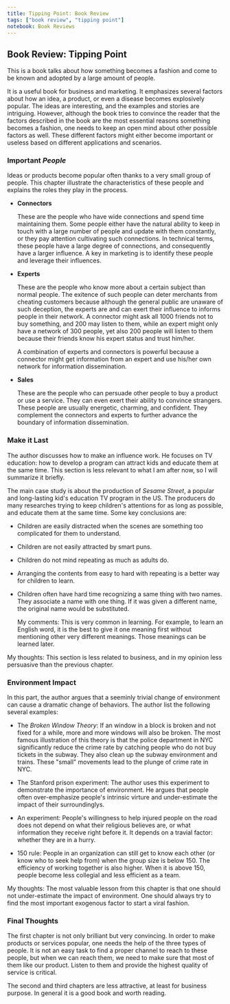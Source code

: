 ```yaml
---
title: Tipping Point: Book Review
tags: ["book review", "tipping point"]
notebook: Book Reviews
---
```


## Book Review: Tipping Point

This is a book talks about how something becomes a fashion and come to be known and adopted by a large amount of people.

It is a useful book for business and marketing. It emphasizes several factors about how an idea, a product, or even a disease becomes explosively popular. The ideas are interesting, and the examples and stories are intriguing. However, although the book tries to convince the reader that the factors described in the book are the most essential reasons something becomes a fashion, one needs to keep an open mind about other possible factors as well. These different factors might either become important or useless based on different applications and scenarios.


### Important _People_

Ideas or products become popular often thanks to a very small group of people. This chapter illustrate the characteristics of these people and explains the roles they play in the process.

* __Connectors__

    These are the people who have wide connections and spend time maintaining them. Some people either have the natural ability to keep in touch with a large number of people and update with them constantly, or they pay attention cultivating such connections. In technical terms, these people have a large degree of connections, and consequently have a larger influence. A key in marketing is to identify these people and leverage their influences.

* __Experts__

    These are the people who know more about a certain subject than normal people. The exitence of such people can deter merchants from cheating customers because although the general public are unaware of such deception, the experts are and can exert their influence to informs people in their network. A connector might ask all 1000 friends not to buy something, and 200 may listen to them, while an expert might only have a network of 300 people, yet also 200 people will listen to them because their friends know his expert status and trust him/her.

    A combination of experts and connectors is powerful because a connector might get information from an expert and use his/her own network for information dissemination.

* __Sales__

    These are the people who can persuade other people to buy a product or use a service. They can even exert their ability to convince strangers. These people are usually energetic, charming, and confident. They complement the connectors and experts to further advance the boundary of information dissemination.


### Make it Last

The author discusses how to make an influence work. He focuses on TV education: how to develop a program can attract kids and educate them at the same time. This section is less relevant to what I am after now, so I will summarize it briefly.

The main case study is about the production of _Sesame Street_, a popular and long-lasting kid's education TV program in the US. The producers do many researches trying to keep children's attentions for as long as possible, and educate them at the same time. Some key conclusions are:

* Children are easily distracted when the scenes are something too complicated for them to understand.
* Children are not easily attracted by smart puns.
* Children do not mind repeating as much as adults do.
* Arranging the contents from easy to hard with repeating is a better way for children to learn.
* Children often have hard time recognizing a same thing with two names. They associate a name with one thing. If it was given a different name, the original name would be substituted.

    My comments: This is very common in learning. For example, to learn an English word, it is the best to give it one meaning first without mentioning other very different meanings. Those meanings can be learned later.

My thoughts: This section is less related to business, and in my opinion less persuasive than the previous chapter.


### Environment Impact

In this part, the author argues that a seeminly trivial change of environment can cause a dramatic change of behaviors. The author list the following several examples:

* The _Broken Window Theory_: If an window in a block is broken and not fixed for a while, more and more windows will also be broken. The most famous illustration of this theory is that the police department in NYC significantly reduce the crime rate by catching people who do not buy tickets in the subway. They also clean up the subway environment and trains. These "small" movements lead to the plunge of crime rate in NYC.

* The Stanford prison experiment: The author uses this experiment to demonstrate the importance of environment. He argues that people often over-emphasize people's intrinsic virture and under-estimate the impact of their surroundinglys.

* An experiment: People's willingness to help injured people on the road does not depend on what their religious believes are, or what information they receive right before it. It depends on a travial factor: whether they are in a hurry.

* 150 rule: People in an organization can still get to know each other (or know who to seek help from) when the group size is below 150. The efficiency of working together is also higher. When it is above 150, people become less collegial and less efficient as a team.

My thoughts: The most valuable lesson from this chapter is that one should not under-estimate the impact of environment. One should always try to find the most important exogenous factor to start a viral fashion.


### Final Thoughts

The first chapter is not only brilliant but very convincing. In order to make products or services popular, one needs the help of the three types of people. It is not an easy task to find a proper channel to reach to these people, but when we can reach them, we need to make sure that most of them like our product. Listen to them and provide the highest quality of service is critical.

The second and third chapters are less attractive, at least for business purpose. In general it is a good book and worth reading.


